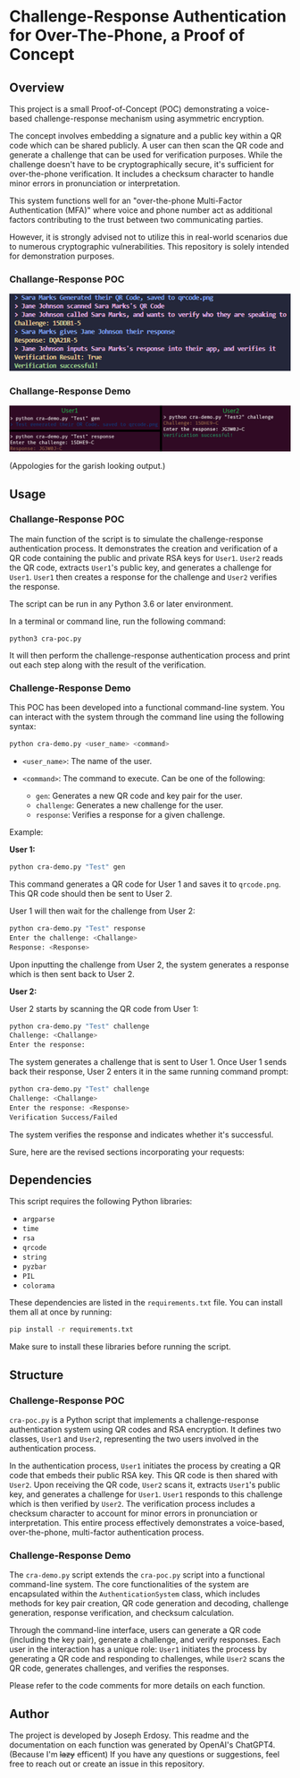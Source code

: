 # Challenge-Response Authentication for Over-The-Phone, a Proof of Concept

## Overview

This project is a small Proof-of-Concept (POC) demonstrating a voice-based challenge-response mechanism using asymmetric encryption. 

The concept involves embedding a signature and a public key within a QR code which can be shared publicly. A user can then scan the QR code and generate a challenge that can be used for verification purposes. While the challenge doesn't have to be cryptographically secure, it's sufficient for over-the-phone verification. It includes a checksum character to handle minor errors in pronunciation or interpretation. 

This system functions well for an "over-the-phone Multi-Factor Authentication (MFA)" where voice and phone number act as additional factors contributing to the trust between two communicating parties.

However, it is strongly advised not to utilize this in real-world scenarios due to numerous cryptographic vulnerabilities. This repository is solely intended for demonstration purposes. 

### Challange-Response POC

![Example command line output](cra-poc-output.png) 

### Challange-Response Demo

![Example command line output](cra-demo-output.png) 

(Appologies for the garish looking output.)

## Usage
### Challange-Response POC

The main function of the script is to simulate the challenge-response authentication process. It demonstrates the creation and verification of a QR code containing the public and private RSA keys for `User1`. `User2` reads the QR code, extracts `User1`'s public key, and generates a challenge for `User1`. `User1` then creates a response for the challenge and `User2` verifies the response.

The script can be run in any Python 3.6 or later environment. 

In a terminal or command line, run the following command:
```
python3 cra-poc.py
```
It will then perform the challenge-response authentication process and print out each step along with the result of the verification.

### Challenge-Response Demo 

This POC has been developed into a functional command-line system. You can interact with the system through the command line using the following syntax:

```bash
python cra-demo.py <user_name> <command>
```

* `<user_name>`: The name of the user. 

* `<command>`: The command to execute. Can be one of the following:
  * `gen`: Generates a new QR code and key pair for the user.
  * `challenge`: Generates a new challenge for the user.
  * `response`: Verifies a response for a given challenge.

Example:

**User 1:**
```bash
python cra-demo.py "Test" gen
```
This command generates a QR code for User 1 and saves it to `qrcode.png`. This QR code should then be sent to User 2.

User 1 will then wait for the challenge from User 2:
```bash
python cra-demo.py "Test" response 
Enter the challenge: <Challange> 
Response: <Response> 
```
Upon inputting the challenge from User 2, the system generates a response which is then sent back to User 2.

**User 2:**

User 2 starts by scanning the QR code from User 1:
```bash
python cra-demo.py "Test" challenge
Challenge: <Challange> 
Enter the response: 
```
The system generates a challenge that is sent to User 1. Once User 1 sends back their response, User 2 enters it in the same running command prompt:
```bash
python cra-demo.py "Test" challenge
Challenge: <Challange> 
Enter the response: <Response> 
Verification Success/Failed
```
The system verifies the response and indicates whether it's successful.

Sure, here are the revised sections incorporating your requests:

## Dependencies

This script requires the following Python libraries:

* `argparse`
* `time`
* `rsa`
* `qrcode`
* `string`
* `pyzbar`
* `PIL`
* `colorama`

These dependencies are listed in the `requirements.txt` file. You can install them all at once by running:

```bash
pip install -r requirements.txt
```

Make sure to install these libraries before running the script.

## Structure 

### Challenge-Response POC

`cra-poc.py` is a Python script that implements a challenge-response authentication system using QR codes and RSA encryption. It defines two classes, `User1` and `User2`, representing the two users involved in the authentication process. 

In the authentication process, `User1` initiates the process by creating a QR code that embeds their public RSA key. This QR code is then shared with `User2`. Upon receiving the QR code, `User2` scans it, extracts `User1`'s public key, and generates a challenge for `User1`. `User1` responds to this challenge which is then verified by `User2`. The verification process includes a checksum character to account for minor errors in pronunciation or interpretation. This entire process effectively demonstrates a voice-based, over-the-phone, multi-factor authentication process.

### Challenge-Response Demo 

The `cra-demo.py` script extends the `cra-poc.py` script into a functional command-line system. The core functionalities of the system are encapsulated within the `AuthenticationSystem` class, which includes methods for key pair creation, QR code generation and decoding, challenge generation, response verification, and checksum calculation.

Through the command-line interface, users can generate a QR code (including the key pair), generate a challenge, and verify responses. Each user in the interaction has a unique role: `User1` initiates the process by generating a QR code and responding to challenges, while `User2` scans the QR code, generates challenges, and verifies the responses.

Please refer to the code comments for more details on each function.

## Author

The project is developed by Joseph Erdosy. This readme and the documentation on each function was generated by OpenAI's ChatGPT4. (Because I'm ~~lazy~~ efficent)
If you have any questions or suggestions, feel free to reach out or create an issue in this repository.

